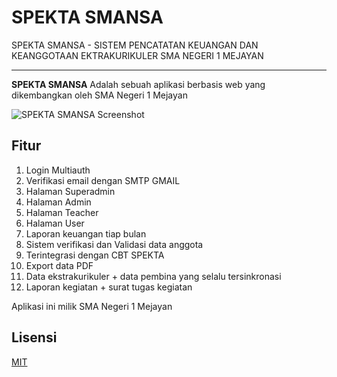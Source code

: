# SPEKTA SMANSA

SPEKTA SMANSA - SISTEM PENCATATAN KEUANGAN DAN KEANGGOTAAN EKTRAKURIKULER SMA NEGERI 1 MEJAYAN

-------------------

**SPEKTA SMANSA** Adalah sebuah aplikasi berbasis web yang dikembangkan oleh SMA Negeri 1 Mejayan 

![SPEKTA SMANSA Screenshot](https://i.ibb.co/FqqpbxF/Screenshot-1825.png)

## Fitur
1. Login Multiauth
2. Verifikasi email dengan SMTP GMAIL
3. Halaman Superadmin
4. Halaman Admin
5. Halaman Teacher
6. Halaman User
7. Laporan keuangan tiap bulan
8. Sistem verifikasi dan Validasi data anggota
9. Terintegrasi dengan CBT SPEKTA
10. Export data PDF
11. Data ekstrakurikuler + data pembina yang selalu tersinkronasi
12. Laporan kegiatan + surat tugas kegiatan


Aplikasi ini milik SMA Negeri 1 Mejayan

## Lisensi
[MIT](https://choosealicense.com/licenses/mit/)
